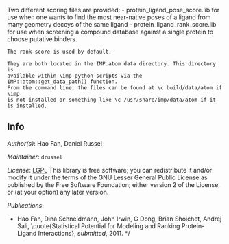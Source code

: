 Two different scoring files are provided:
    - protein_ligand_pose_score.lib for use when one wants to find the
    most near-native poses of a ligand from many geometry decoys of the
    same ligand
    - protein_ligand_rank_score.lib for use when screening a compound database
    against a single protein to choose putative binders.

    The rank score is used by default.

    They are both located in the IMP.atom data directory. This directory is
    available within \imp python scripts via the IMP::atom::get_data_path() function.
    From the command line, the files can be found at \c build/data/atom if \imp
    is not installed or something like \c /usr/share/imp/data/atom if it is installed.

## Info

_Author(s)_: Hao Fan, Daniel Russel

_Maintainer_: `drussel`

_License_: [LGPL](http://www.gnu.org/licenses/old-licenses/lgpl-2.1.html)
This library is free software; you can redistribute it and/or
modify it under the terms of the GNU Lesser General Public
License as published by the Free Software Foundation; either
version 2 of the License, or (at your option) any later version.

_Publications_:
 - Hao Fan, Dina Schneidmann, John Irwin, G Dong, Brian Shoichet, Andrej Sali, \quote{Statistical Potential for Modeling and Ranking Protein-Ligand Interactions}, <em>submitted</em>, 2011.
*/
